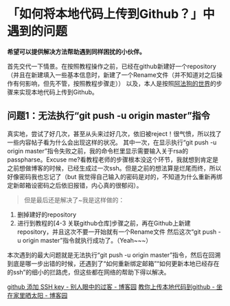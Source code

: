 # 「如何将本地代码上传到Github？」中遇到的问题

**希望可以提供解决方法帮助遇到同样困扰的小伙伴。**

首先交代一下情景。在按照教程操作之前，已经在github新建好一个repository（并且在新建填入一些基本信息时，新建了一个Rename文件（并不知道对之后操作有何影响，但先不管，按照教程步骤走））
以及，本人是按照[阿法狗的世界](https://www.cnblogs.com/520lqlst/p/8375976.html)的步骤来实现本地代码上传到Github。

## 问题1：无法执行“git push -u origin master”指令

真实地，尝试了好几次，甚至从头来过好几次，依旧被reject！很气愤，所以找了一些内容帖子看为什么会出现这样的状况。
其中一次，在显示执行“git push -u origin master”指令失败之前，我的命令栏里显示需要输入关于rsa的passpharse。Excuse me?看教程老师的步骤根本没这个环节，我就想到肯定是之前想做博客的时候，已经生成过一次ssh。但是之前的想法算是烂尾而终，所以好像密码我也忘记了（but 我觉得自己输入的密码是对的，不知道为什么重新再绑定新邮箱设密码之后依旧报错，内心真的很郁闷）。

> 但是最后还是解决了~我是这样做的：
1. 删掉建好的repository
2. 进行到教程的[4-3 关联github仓库]步骤之前，再在Github上新建repository，并且这次不要一开始就有一个Rename文件
然后这次“git push -u origin master”指令就执行成功了。（Yeah~~~）

本次遇到的最大问题就是无法执行“git push -u origin master”指令，然后在回溯到底是哪一步出错的时候，还遇到了“如何重新绑定邮箱”“如何更新本地已经存在的ssh”的细小的拦路虎，但这些都在网络的帮助下得以解决。

[github 添加 SSH key - 别人眼中的过客 - 博客园](https://www.cnblogs.com/blogzhangwei/p/5944975.html "github 添加 SSH key - 别人眼中的过客 - 博客园")
[教你上传本地代码到github - 坐在家里晒太阳 - 博客园](http://www.cnblogs.com/mei0619/p/8260696.html "教你上传本地代码到github - 坐在家里晒太阳 - 博客园")